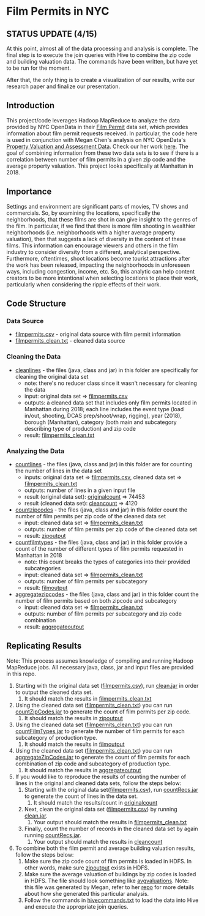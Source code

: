 # Film Permits in NYC

## STATUS UPDATE (4/15)

At this point, almost all of the data processing and analysis is complete. The final step is to execute the join queries with Hive to combine the zip code and building valuation data. The commands have been written, but have yet to be run for the moment. 

After that, the only thing is to create a visualization of our results, write our research paper and finalize our presentation.

## Introduction

This project/code leverages Hadoop MapReduce to analyze the data provided by NYC OpenData in their [Film Permit](https://data.cityofnewyork.us/City-Government/Film-Permits/tg4x-b46p) data set, which provides information about film permit requests received. In particular, the code here is used in conjunction with Megan Chen's analysis on NYC OpenData's [Property Valuation and Assessment Data](https://data.cityofnewyork.us/City-Government/Property-Valuation-and-Assessment-Data/yjxr-fw8i). Check our her work [here](https://github.com/megalo999/property-valuations-nyc). The goal of combining information from these two data sets is to see if there is a correlation between number of film permits in a given zip code and the average property valuation. This project looks specifically at Manhattan in 2018.

## Importance

Settings and environment are significant parts of movies, TV shows and commercials. So, by examining the locations, specifically the neighborhoods, that these films are shot in can give insight to the genres of the film. In particular, if we find that there is more film shooting in wealthier neighborhoods (i.e. neighborhoods with a higher average property valuation), then that suggests a lack of diversity in the content of these films. This information can encourage viewers and others in the film industry to consider diversity from a different, analytical perspective. Furthermore, oftentimes, shoot locations become tourist attractions after the work has been released, impacting the neighborhoods in unforeseen ways, including congestion, income, etc. So, this analytic can help content creators to be more intentional when selecting locations to place their work, particularly when considering the ripple effects of their work.


## Code Structure

### Data Source
* [filmpermits.csv](./filmpermits.csv) - original data source with film permit information
* [filmpermits_clean.txt](./filmpermits_clean.txt) - cleaned data source

### Cleaning the Data
* [cleanlines](./cleanlines) - the files (java, class and jar) in this folder are specifically for cleaning the original data set
    * note: there's no reducer class since it wasn't necessary for cleaning the data
    * input: original data set => [filmpermits.csv](./filmpermits.csv)
    * outputs: a cleaned data set that includes only film permits located in Manhattan during 2018; each line includes the event type (load in/out, shooting, DCAS prep/shoot/wrap, rigging), year (2018), borough (Manhattan), category (both main and subcategory describing type of production) and zip code
    * result: [filmpermits_clean.txt](./filmpermits_clean.txt)

### Analyzing the Data
* [countlines](./countlines) - the files (java, class and jar) in this folder are for counting the number of lines in the data set
    * inputs: original data set => [filmpermits.csv](./filmpermits.csv), cleaned data set => [filmpermits_clean.txt](./filmpermits_clean.txt)
    * outputs: number of lines in a given input file
    * result (original data set): [originalcount](./output/originalcount) => 74453
    * result (cleaned data set): [cleancount](./output/cleancount) => 4120
* [countzipcodes](./countzipcodes) - the files (java, class and jar) in this folder count the number of film permits per zip code of the cleaned data set
    * input: cleaned data set => [filmpermits_clean.txt](./filmpermits_clean.txt)
    * outputs: number of film permits per zip code of the cleaned data set
    * result: [zipoutput](./output/zipoutput)
* [countfilmtypes](./countfilmtypes) - the files (java, class and jar) in this folder provide a count of the number of different types of film permits requested in Manhattan in 2018
    * note: this count breaks the types of categories into their provided subcategories
    * input: cleaned data set => [filmpermits_clean.txt](./filmpermits_clean.txt)
    * outputs: number of film permits per subcategory
    * result: [filmoutput](./output/filmoutput)
* [aggregatezipcodes](./aggregatezipcodes) - the files (java, class and jar) in this folder count the number of film permits based on both zipcode and subcategory
    * input: cleaned data set => [filmpermits_clean.txt](./filmpermits_clean.txt)
    * outputs: number of film permits per subcategory and zip code combination
    * result: [aggregateoutput](./output/aggregateoutput)

## Replicating Results

Note: This process assumes knowledge of compiling and running Hadoop MapReduce jobs. All necessary java, class, jar and input files are provided in this repo.

1. Starting with the original data set ([filmpermits.csv](./filmpermits.csv)), run [clean.jar](./cleanlines/clean.jar) in order to output the cleaned data set.
    1. It should match the results in [filmpermits_clean.txt](./filmpermits_clean.txt)
2. Using the cleaned data set ([filmpermits_clean.txt](./filmpermits_clean.txt)) you can run [countZipCodes.jar](./countzipcodes/countZipCodes.jar) to generate the count of film permits per zip code.
    1. It should match the results in [zipoutput](./output/zipoutput)
3. Using the cleaned data set ([filmpermits_clean.txt](./filmpermits_clean.txt)) you can run [countFilmTypes.jar](./countfilmtypes/countFilmTypes.jar) to generate the number of film permits for each subcategory of production type.
    1. It should match the results in [filmoutput](./output/filmoutput)
4. Using the cleaned data set ([filmpermits_clean.txt](./filmpermits_clean.txt)) you can run [aggregateZipCodes.jar](./aggregatezipcodes/aggregateZipCodes.jar) to generate the count of film permits for each combination of zip code and subcategory of production type. 
    1. It should match the results in [aggregateoutput](./output/aggregateoutput)
5. If you would like to reproduce the results of counting the number of lines in the original and cleaned data sets, follow the steps below:
    1. Starting with the original data set([filmpermits.csv](./filmpermits.csv)), run [countRecs.jar](./countlines/countRecs.jar) to generate the count of lines in the data set.
        1. It should match the results/count in [originalcount](./output/originalcount)
    2. Next, clean the original data set ([filmpermits.csv](./filmpermits.csv)) by running [clean.jar](./cleanlines/clean.jar).
        1. Your output should match the results in [filmpermits_clean.txt](./filmpermits_clean.txt)
    3. Finally, count the number of records in the cleaned data set by again running [countRecs.jar](./countlines/countRecs.jar).
        1. Your output should match the results in [cleancount](./output/cleancount)
6. To combine both the film permit and average building valuation results, follow the steps below:
    1. Make sure the zip code count of film permits is loaded in HDFS. In other words, make sure [zipoutput](./output/zipoutput) exists in HDFS.
    2. Make sure the average valuation of buildings by zip codes is loaded in HDFS. The file should look something like [avgvaluations](./output/avgvaluations). Note: this file was generated by Megan, refer to her [repo](https://github.com/megalo999/property-valuations-nyc) for more details about how she generated this particular analysis. 
    3. Follow the commands in [hivecommands.txt](./hivecommands.txt) to load the data into Hive and execute the appropriate join queries.